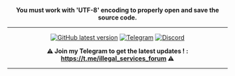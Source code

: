 <div align="center">

**You must work with 'UTF-8' encoding to properly open and save the source code.**

<hr>

[![GitHub latest version](https://img.shields.io/badge/GitHub-Download%20Latest%20Version-2b3137?logo=github&labelColor=2b3137)](https://github.com/Illegal-Services/Illegal_Services/releases/latest/download/IS.Setup.exe)
[![Telegram](https://img.shields.io/badge/Telegram-Illegal%20Services-28a8e9?logo=telegram&labelColor=28a8e9)](https://t.me/illegal_services_forum)
[![Discord](https://img.shields.io/badge/Discord-Illegal%20Services-7389D8?logo=discord&labelColor=6A7EC2)](https://discord.gg/rU2w2E83KF)

<div align="center">

**⚠️ Join my Telegram to get the latest updates ! : https://t.me/illegal_services_forum ⚠️**

<hr></div>
